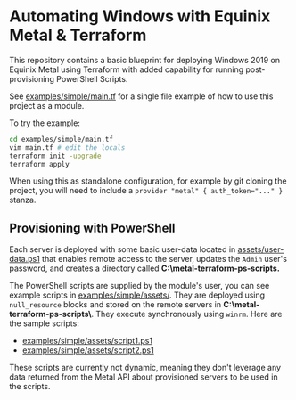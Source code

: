 # Automating Windows with Equinix Metal & Terraform

This repository contains a basic blueprint for deploying Windows 2019 on Equinix Metal using Terraform with added capability for running post-provisioning PowerShell Scripts.

See [examples/simple/main.tf](examples/simple/main.tf) for a single file example of how to use this project as a module.

To try the example:

```sh
cd examples/simple/main.tf
vim main.tf # edit the locals
terraform init -upgrade
terraform apply
```

When using this as standalone configuration, for example by git cloning the project, you will need to include a `provider "metal" { auth_token="..." }` stanza. 


## Provisioning with PowerShell

Each server is deployed with some basic user-data located in [assets/user-data.ps1](assets/user-data.ps1) that enables remote access to the server, updates the `Admin` user's password, and creates a directory called **C:\\metal-terraform-ps-scripts.**

The PowerShell scripts are supplied by the module's user, you can see example scripts in [examples/simple/assets/](examples/simple/assets/). They are deployed using `null_resource` blocks and stored on the remote servers in **C:\\metal-terraform-ps-scripts\\**. They  execute synchronously using `winrm`. Here are the sample scripts:

* [examples/simple/assets/script1.ps1](examples/simple/assets/script1.ps1)
* [examples/simple/assets/script2.ps1](examples/simple/assets/script2.ps1)

These scripts are currently not dynamic, meaning they don't leverage any data returned from the Metal API about provisioned servers to be used in the scripts.
